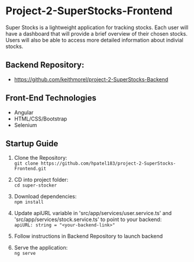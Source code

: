 # Project-2-SuperStocks-Frontend

Super Stocks is a lightweight application for tracking stocks. Each user will have a dashboard that will provide a brief overview of their chosen stocks. Users will also be able to access more detailed information about indivial stocks.

## Backend Repository:
- https://github.com/keithmorel/project-2-SuperStocks-Backend

## Front-End Technologies
- Angular
- HTML/CSS/Bootstrap
- Selenium

## Startup Guide
1. Clone the Repository:  
```git clone https://github.com/hpatel183/project-2-SuperStocks-Frontend.git```

2. CD into project folder:  
```cd super-stocker```

3. Download dependencies:  
```npm install```

4. Update apiURL variable in 'src/app/services/user.service.ts' and 'src/app/services/stock.service.ts' to point to your backend:  
```apiURL: string = "<your-backend-link>"```

5. Follow instructions in Backend Repository to launch backend

6. Serve the application:  
```ng serve```
